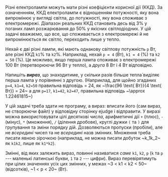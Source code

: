 ﻿Різні електролампи можуть мати різні коефіцієнти корисної дії (ККД).
За означеннням, ККД електролампи є відношенням потужності, яку вона випромінює у вигляді світла, до потужності, яку вона споживає з електромережі.
Діапазон реальних ККД становить десь від 3% у поганих ламп розжарювання до 50% у якісних світлодіодних.
У цій задачі вважаємо, що все, що споживається з електромережі й не випромінюється як світло, переходить лише у тепло.

Нехай є дві різні лампи, які мають однакову світлову потужність `p` Вт, але різні ККД `k1`% та `k2`%. Наприклад, нехай
`p = 4` (Вт),
`k1 = 4` (%)
та
`k2 = 50` (%).
Це можливо, якщо перша лампа споживає з електромережі 100 Вт (перетворюючи 96 Вт у тепло), а *друга* 8 Вт і 4 Вт відповідно.

Напишіть ***вираз***, що знаходитиме, у скільки разів більше тепла́ виділяє перша лампа у порівнянні з другою. (Наприклад, для щойно згаданих
`p=4`,
`k1=4`,
`k2=50`
правильна відповідь = 24, як ~\frac{96 \text{ Вт}}{4 \text{ Вт}} = 24~
а для
`p=17`,
`k1=42`,
`k2=47`,
правильна відповідь ~\approx 1.22461815~)

У цій задачі треба здати не програму, а вираз:
вписати його (сам вираз, не створюючи файл) у відповідну сторінку ejudge і відправити.
У виразі
можна використовувати цілі десяткові *числа*, арифметичні дії `+` (плюс),
`-` (мінус), `*` (множення), `/` (ділення дробове), круглі дужки `(` та `)`
для групування та зміни порядку дій.
Дозволяються пропуски (пробіли), але не *всередині* чисел та не *всередині* назв змінних.
Множення треба писати явною зірочкою (наприклад, не можна писати добуток ~k_1k_2~ як `k1k2`, лише як `k1*k2`).

Змінні, від яких залежить вираз, повинні називатися *саме* `k1`, `k2`, `p` (`k` та `p` --- маленькі латинські букви, `1` та `2` --- цифри).
Вираз перевірятимуть при цілих значеннях усіх цих змінних, у межах
~3 < k1 < k2 < 50~ (відсотків),
~1 < p < 20~ (Вт).